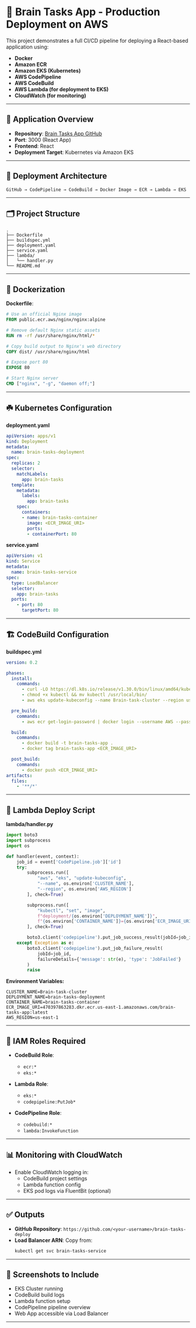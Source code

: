 # 👀 Brain Tasks App - Production Deployment on AWS

This project demonstrates a full CI/CD pipeline for deploying a React-based application using:

- **Docker**
- **Amazon ECR**
- **Amazon EKS (Kubernetes)**
- **AWS CodePipeline**
- **AWS CodeBuild**
- **AWS Lambda (for deployment to EKS)**
- **CloudWatch (for monitoring)**

---

## 🔧 Application Overview

- **Repository**: [Brain Tasks App GitHub](https://github.com/Vennilavan12/Brain-Tasks-App.git)
- **Port**: 3000 (React App)
- **Frontend**: React
- **Deployment Target**: Kubernetes via Amazon EKS

---

## 🚀 Deployment Architecture

```text
GitHub → CodePipeline → CodeBuild → Docker Image → ECR → Lambda → EKS
```

---

## 🗂️ Project Structure

```
.
├── Dockerfile
├── buildspec.yml
├── deployment.yaml
├── service.yaml
├── lambda/
│   └── handler.py
└── README.md
```

---

## 🐳 Dockerization

**Dockerfile**:

```Dockerfile
# Use an official Nginx image
FROM public.ecr.aws/nginx/nginx:alpine

# Remove default Nginx static assets
RUN rm -rf /usr/share/nginx/html/*

# Copy build output to Nginx's web directory
COPY dist/ /usr/share/nginx/html

# Expose port 80
EXPOSE 80

# Start Nginx server
CMD ["nginx", "-g", "daemon off;"]
```

---

## ☘️ Kubernetes Configuration

**deployment.yaml**

```yaml
apiVersion: apps/v1
kind: Deployment
metadata:
  name: brain-tasks-deployment
spec:
  replicas: 2
  selector:
    matchLabels:
      app: brain-tasks
  template:
    metadata:
      labels:
        app: brain-tasks
    spec:
      containers:
      - name: brain-tasks-container
        image: <ECR_IMAGE_URI>
        ports:
        - containerPort: 80
```

**service.yaml**

```yaml
apiVersion: v1
kind: Service
metadata:
  name: brain-tasks-service
spec:
  type: LoadBalancer
  selector:
    app: brain-tasks
  ports:
    - port: 80
      targetPort: 80
```

---

## 🏗️ CodeBuild Configuration

**buildspec.yml**

```yaml
version: 0.2

phases:
  install:
    commands:
      - curl -LO https://dl.k8s.io/release/v1.30.0/bin/linux/amd64/kubectl
      - chmod +x kubectl && mv kubectl /usr/local/bin/
      - aws eks update-kubeconfig --name Brain-task-cluster --region us-east-1

  pre_build:
    commands:
      - aws ecr get-login-password | docker login --username AWS --password-stdin <ECR_URI>

  build:
    commands:
      - docker build -t brain-tasks-app .
      - docker tag brain-tasks-app <ECR_IMAGE_URI>

  post_build:
    commands:
      - docker push <ECR_IMAGE_URI>
artifacts:
  files:
    - '**/*'
```

---

## 🧐 Lambda Deploy Script

**lambda/handler.py**

```python
import boto3
import subprocess
import os

def handler(event, context):
    job_id = event['CodePipeline.job']['id']
    try:
        subprocess.run([
            "aws", "eks", "update-kubeconfig",
            "--name", os.environ['CLUSTER_NAME'],
            "--region", os.environ['AWS_REGION']
        ], check=True)

        subprocess.run([
            "kubectl", "set", "image",
            f"deployment/{os.environ['DEPLOYMENT_NAME']}",
            f"{os.environ['CONTAINER_NAME']}={os.environ['ECR_IMAGE_URI']}"
        ], check=True)

        boto3.client('codepipeline').put_job_success_result(jobId=job_id)
    except Exception as e:
        boto3.client('codepipeline').put_job_failure_result(
            jobId=job_id,
            failureDetails={'message': str(e), 'type': 'JobFailed'}
        )
        raise
```

**Environment Variables:**

```
CLUSTER_NAME=Brain-task-cluster
DEPLOYMENT_NAME=brain-tasks-deployment
CONTAINER_NAME=brain-tasks-container
ECR_IMAGE_URI=470397863283.dkr.ecr.us-east-1.amazonaws.com/brain-tasks-app:latest
AWS_REGION=us-east-1
```

---

## 🔐 IAM Roles Required

- **CodeBuild Role**:

  - `ecr:*`
  - `eks:*`

- **Lambda Role**:

  - `eks:*`
  - `codepipeline:PutJob*`

- **CodePipeline Role**:

  - `codebuild:*`
  - `lambda:InvokeFunction`

---

## 📊 Monitoring with CloudWatch

- Enable CloudWatch logging in:
  - CodeBuild project settings
  - Lambda function config
  - EKS pod logs via FluentBit (optional)

---

## ✅ Outputs

- **GitHub Repository**: `https://github.com/<your-username>/brain-tasks-deploy`
- **Load Balancer ARN**: Copy from:
  ```bash
  kubectl get svc brain-tasks-service
  ```

---

## 📸 Screenshots to Include

- EKS Cluster running
- CodeBuild build logs
- Lambda function setup
- CodePipeline pipeline overview
- Web App accessible via Load Balancer

---
